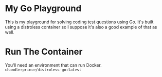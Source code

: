 # My Go Playground
This is my playground for solving coding test questions using Go.
It's built using a distroless container so I suppose it's also a good example of that as well. 

# Run The Container

You'll need an environment that can run Docker. ```chandlerprince/distroless-go:latest```
